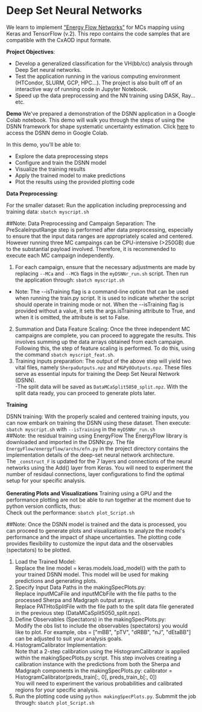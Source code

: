 # Deep Set Neural Networks 

We learn to implement ["Energy Flow Networks"](https://arxiv.org/abs/1810.05165) for MCs mapping using Keras and TensorFlow (v.2). This repo contains the code samples that are compatible with the CxAOD input formate.

**Project Objectives**:
+ Develop a generalized classification for the VH(bb/cc) analysis through Deep Set neural networks.
+ Test the application running in the various computing environment (HTCondor, SLURM, GCP, HPC...). The project is also built off of an interactive way of running code in Jupyter Notebook.
+ Speed up the data preprocessing and the NN training using DASK, Ray... etc.

**Demo**
We've prepared a demonstration of the DSNN application in a Google Colab notebook. This demo will walk you through the steps of using the DSNN framework for shape systematic uncertainty estimation.
Click [here](https://colab.research.google.com/drive/1YVBuYGpHAc74POLuiqjyiSxwTI6jdZv9#scrollTo=i1vlXcasy1KT) to access the DSNN demo in Google Colab.

In this demo, you'll be able to:

- Explore the data preprocessing steps
- Configure and train the DSNN model
- Visualize the training results
- Apply the trained model to make predictions
- Plot the results using the provided plotting code

**Data Preprocessing**:

For the smaller dataset:
Run the application including preprocessing and training data: `sbatch myscript.sh`<br />

##Note: Data Preprocessing and Campaign Separation: 
The PreScaleInputRange step is performed after data preprocessing, especially to ensure that the input data ranges are appropriately scaled and centered. However running three MC campaings can be CPU-intensive (>250GB) due to the substantial payload involved. Therefore, it is recommended to execute each MC campaign independently. <br />
1. For each campaign, ensure that the necessary adjustments are made by replacing `--MCa` and `--MCb` flags in the `myDSNNr_run.sh` script. Then run the application through: `sbatch myscript.sh` <br />
- Note: The --isTraining flag is a command-line option that can be used when running the train.py script. It is used to indicate whether the script should operate in training mode or not. When the --isTraining flag is provided without a value, it sets the args.isTraining attribute to True, and when it is omitted, the attribute is set to False.<br/>

2. Summation and Data Feature Scaling: Once the three independent MC campaigns are complete, you can proceed to aggregate the results. This involves summing up the data arrays obtained from each campaign. Following this, the step of feature scaling is performed. To do this, using the command `sbatch myscript_feat.sh`. <br />
3. Training inputs preparation: The output of the above step will yield two vital files, namely `SherpaOutputs.npz` and `MGPy8Outputs.npz`. These files serve as essential inputs for training the Deep Set Neural Network (DSNN). <br />
-The split data will be saved as `DataMCaSplit5050_split.npz`. With the split data ready, you can proceed to generate plots later. <br /> 

**Training**

DSNN training: With the properly scaled and centered training inputs, you can now embark on training the DSNN using these dataset. Then execute: `sbatch myscript.sh` with `--isTraining` in the `myDSNNr_run.sh` <br />
##Note: the residual training using EnergyFlow
The EnergyFlow library is downloaded and imported in the DSNNr.py. The file `EnergyFlow/energyflow/archs/efn.py` in the project directory contains the implementation details of the deep-set neural network architecture. <br/>
The `_construct_F` is updated for the 7 layers and connections of the neural networks using the Add() layer from Keras. You will need to experiment the number of residaul connections, layer configurations to find the optimal setup for your specific analysis. <br/>
<br/>
**Generating Plots and Visualizations**
Training using a GPU and the performance plotting are not be able to run together at the moment due to python version conflicts, thus:<br />
Check out the performance: `sbatch plot_Script.sh`<br />

##Note: 
Once the DSNN model is trained and the data is processed, you can proceed to generate plots and visualizations to analyze the model's performance and the impact of shape uncertainties. The plotting code provides flexibility to customize the input data and the observables (spectators) to be plotted. <br/>
1. Load the Trained Model:<br/>
Replace the line model = keras.models.load_model() with the path to your trained DSNN model. This model will be used for making predictions and generating plots.
2. Specify Input Data Paths in the makingSpecPlots.py: <br/>
Replace inputMCaFile and inputMCbFile with the file paths to the processed Sherpa and Madgraph output arrays. <br/>
Replace PATHtoSplitFile with the file path to the split data file generated in the previous step (DataMCaSplit5050_split.npz).<br/>
3. Define Observables (Spectators) in the makingSpecPlots.py: <br/>
Modify the obs list to include the observables (spectators) you would like to plot. For example, obs = ["mBB", "pTV", "dRBB", "nJ", "dEtaBB"] can be adjusted to suit your analysis goals.
4. HistogramCalibrator Implementation:<br/>
Note that a 2-step calibration using the HistogramCalibrator is applied within the makingSpecPlots.py script. This step involves creating a calibration instance with the predictions from both the Sherpa and Madgraph components in the makingSpecPlots.py:
calibrator = HistogramCalibrator(preds_train[:, 0], preds_train_b[:, 0])<br/>
You will need to experiment the various probabilities and calibrated regions for your specific analysis.
6. Run the plotting code using `python makingSpecPlots.py`. Submmit the job through: `sbatch plot_Script.sh` <br/>
